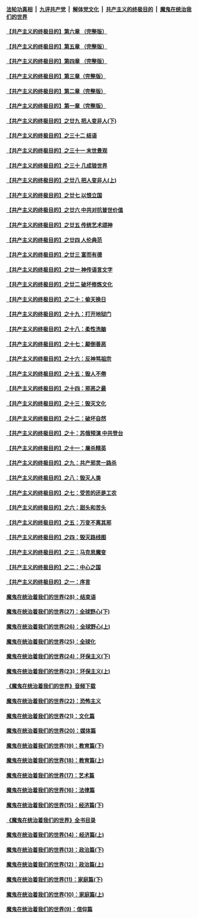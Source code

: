 

####  [法轮功真相](../../../../basic/blob/master/README.md?t=05160701) &nbsp;|&nbsp; [九评共产党](../../../../9ping.md/blob/master/README.md?t=05160701) &nbsp;|&nbsp; [解体党文化](../../../../jtdwh.md/blob/master/README.md?t=05160701)  &nbsp;|&nbsp; [共产主义的终极目的](../../../../gczydzjmd.md/blob/master/README.md?t=05160701) &nbsp;|&nbsp; [魔鬼在统治我们的世界](../../../../mgztzwmdsj.md/blob/master/README.md?t=05160701) 

#### [【共产主义的终极目的】第六章 （完整版）](../pages/nsc422/n11428913.md?t=05160701) 

#### [【共产主义的终极目的】第五章 （完整版）](../pages/nsc422/n11428912.md?t=05160701) 

#### [【共产主义的终极目的】第四章 （完整版）](../pages/nsc422/n11428907.md?t=05160701) 

#### [【共产主义的终极目的】第三章（完整版）](../pages/nsc422/n11428848.md?t=05160701) 

#### [【共产主义的终极目的】第二章（完整版）](../pages/nsc422/n11428831.md?t=05160701) 

#### [【共产主义的终极目的】第一章（完整版）](../pages/nsc422/n11417651.md?t=05160701) 

#### [【共产主义的终极目的】之廿九 把人变非人(下)](../pages/nsc422/n11344140.md?t=05160701) 

#### [【共产主义的终极目的】之三十二 结语](../pages/nsc422/n11360535.md?t=05160701) 

#### [【共产主义的终极目的】之三十一 末世景观](../pages/nsc422/n11351129.md?t=05160701) 

#### [【共产主义的终极目的】之三十 几成狼世界](../pages/nsc422/n11348280.md?t=05160701) 

#### [【共产主义的终极目的】之廿八 把人变非人(上)](../pages/nsc422/n11340492.md?t=05160701) 

#### [【共产主义的终极目的】之廿七 以恨立国](../pages/nsc422/n11336944.md?t=05160701) 

#### [【共产主义的终极目的】之廿六 中共对抗普世价值](../pages/nsc422/n11324785.md?t=05160701) 

#### [【共产主义的终极目的】之廿五 传统艺术颂神](../pages/nsc422/n11296396.md?t=05160701) 

#### [【共产主义的终极目的】之廿四 人伦典范](../pages/nsc422/n11296397.md?t=05160701) 

#### [【共产主义的终极目的】之廿三 富而有德](../pages/nsc422/n11283598.md?t=05160701) 

#### [【共产主义的终极目的】之廿一 神传语言文字](../pages/nsc422/n11263265.md?t=05160701) 

#### [【共产主义的终极目的】之廿二 破坏修炼文化](../pages/nsc422/n11245728.md?t=05160701) 

#### [【共产主义的终极目的】之二十：偷天换日](../pages/nsc422/n11238846.md?t=05160701) 

#### [【共产主义的终极目的】之十九：打开地狱门](../pages/nsc422/n11206376.md?t=05160701) 

#### [【共产主义的终极目的】之十八：柔性洗脑](../pages/nsc422/n11199994.md?t=05160701) 

#### [【共产主义的终极目的】之十七：颠倒善恶](../pages/nsc422/n11179782.md?t=05160701) 

#### [【共产主义的终极目的】之十六：反神骂祖宗](../pages/nsc422/n11166798.md?t=05160701) 

#### [【共产主义的终极目的】之十五：毁人不倦](../pages/nsc422/n11166792.md?t=05160701) 

#### [【共产主义的终极目的】之十四：邪恶之最](../pages/nsc422/n11150249.md?t=05160701) 

#### [【共产主义的终极目的】之十三：毁灭文化](../pages/nsc422/n11135227.md?t=05160701) 

#### [【共产主义的终极目的】之十二：破坏自然](../pages/nsc422/n11135214.md?t=05160701) 

#### [【共产主义的终极目的】之十：苏俄预演 中共登台](../pages/nsc422/n11118424.md?t=05160701) 

#### [【共产主义的终极目的】之十一：屠杀精英](../pages/nsc422/n11118442.md?t=05160701) 

#### [【共产主义的终极目的】之九：共产邪灵一路杀](../pages/nsc422/n11114139.md?t=05160701) 

#### [【共产主义的终极目的】之八：毁灭人类](../pages/nsc422/n11108503.md?t=05160701) 

#### [【共产主义的终极目的】之七：受苦的还是工农](../pages/nsc422/n11101809.md?t=05160701) 

#### [【共产主义的终极目的】之六：甜头和苦头](../pages/nsc422/n11096971.md?t=05160701) 

#### [【共产主义的终极目的】之五：万变不离其邪](../pages/nsc422/n11091285.md?t=05160701) 

#### [【共产主义的终极目的】之四：毁灭路线图](../pages/nsc422/n11086284.md?t=05160701) 

#### [【共产主义的终极目的】之三：马克思魔变](../pages/nsc422/n11061941.md?t=05160701) 

#### [【共产主义的终极目的】之二：中心之国](../pages/nsc422/n11047728.md?t=05160701) 

#### [【共产主义的终极目的】之一：序言](../pages/nsc422/n11086077.md?t=05160701) 

#### [魔鬼在统治着我们的世界(28)：结束语](../pages/nsc422/n10936246.md?t=05160701) 

#### [魔鬼在统治着我们的世界(27)：全球野心(下)](../pages/nsc422/n10928319.md?t=05160701) 

#### [魔鬼在统治着我们的世界(26)：全球野心(上)](../pages/nsc422/n10900318.md?t=05160701) 

#### [魔鬼在统治着我们的世界(25)：全球化](../pages/nsc422/n10788205.md?t=05160701) 

#### [魔鬼在统治着我们的世界(24)：环保主义(下)](../pages/nsc422/n10695307.md?t=05160701) 

#### [魔鬼在统治着我们的世界(23)：环保主义(上)](../pages/nsc422/n10688613.md?t=05160701) 

#### [《魔鬼在统治着我们的世界》音频下载](../pages/nsc422/n10635553.md?t=05160701) 

#### [魔鬼在统治着我们的世界(22)：恐怖主义](../pages/nsc422/n10614727.md?t=05160701) 

#### [魔鬼在统治着我们的世界(21)：文化篇](../pages/nsc422/n10597706.md?t=05160701) 

#### [魔鬼在统治着我们的世界(20)：媒体篇](../pages/nsc422/n10586579.md?t=05160701) 

#### [魔鬼在统治着我们的世界(19)：教育篇(下)](../pages/nsc422/n10564808.md?t=05160701) 

#### [魔鬼在统治着我们的世界(18)：教育篇(上)](../pages/nsc422/n10526970.md?t=05160701) 

#### [魔鬼在统治着我们的世界(17)：艺术篇](../pages/nsc422/n10499093.md?t=05160701) 

#### [魔鬼在统治着我们的世界(16)：法律篇](../pages/nsc422/n10485969.md?t=05160701) 

#### [魔鬼在统治着我们的世界(15)：经济篇(下)](../pages/nsc422/n10469975.md?t=05160701) 

#### [《魔鬼在统治着我们的世界》全书目录](../pages/nsc422/n10464261.md?t=05160701) 

#### [魔鬼在统治着我们的世界(14)：经济篇(上)](../pages/nsc422/n10457370.md?t=05160701) 

#### [魔鬼在统治着我们的世界(13)：政治篇(下)](../pages/nsc422/n10448270.md?t=05160701) 

#### [魔鬼在统治着我们的世界(12)：政治篇(上)](../pages/nsc422/n10444576.md?t=05160701) 

#### [魔鬼在统治着我们的世界(11)：家庭篇(下)](../pages/nsc422/n10440961.md?t=05160701) 

#### [魔鬼在统治着我们的世界(10)：家庭篇(上)](../pages/nsc422/n10435448.md?t=05160701) 

#### [魔鬼在统治着我们的世界(9)：信仰篇](../pages/nsc422/n10432159.md?t=05160701) 

